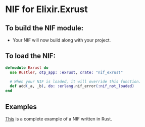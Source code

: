 # NIF for Elixir.Exrust

## To build the NIF module:

- Your NIF will now build along with your project.

## To load the NIF:

```elixir
defmodule Exrust do
  use Rustler, otp_app: :exrust, crate: "nif_exrust"

  # When your NIF is loaded, it will override this function.
  def add(_a, _b), do: :erlang.nif_error(:nif_not_loaded)
end
```

## Examples

[This](https://github.com/rusterlium/NifIo) is a complete example of a NIF written in Rust.
